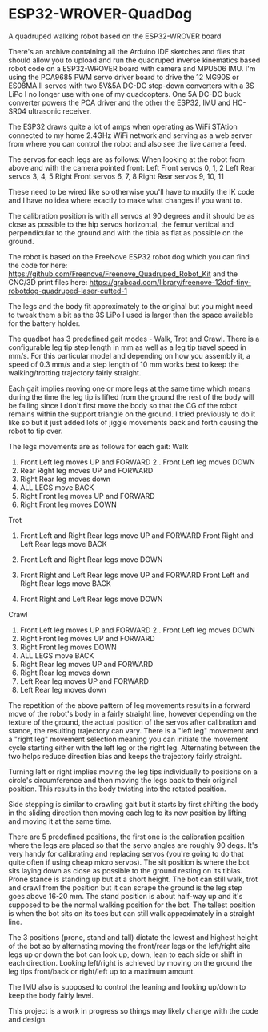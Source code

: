 # ESP32-WROVER-QuadDog
A quadruped walking robot based on the ESP32-WROVER board 

There's an archive containing all the Arduino IDE sketches and files that should allow you to upload and run the quadruped inverse kinematics based robot code on a ESP32-WROVER board with camera and MPU506 IMU. I'm using the PCA9685 PWM servo driver board to drive the 12 MG90S or ES08MA II servos with two 5V&5A DC-DC step-down converters with a 3S LiPo I no longer use with one of my quadcopters. One 5A DC-DC buck converter powers the PCA driver and the other the ESP32, IMU and HC-SR04 ultrasonic receiver.

The ESP32 draws quite a lot of amps when operating as WiFi STAtion connected to my home 2.4GHz WiFi network and serving as a web server from where you can control the robot and also see the live camera feed.

The servos for each legs are as follows:
When looking at the robot from above and with the camera pointed front:
Left Front servos 0, 1, 2
Left Rear servos 3, 4, 5
Right Front servos 6, 7, 8
Right Rear servos 9, 10, 11

These need to be wired like so otherwise you'll have to modify the IK code and I have no idea where exactly to make what changes if you want to.

The calibration position is with all servos at 90 degrees and it should be as close as possible to the hip servos horizontal, the femur vertical and perpendicular to the ground and with the tibia as flat as possible on the ground. 

The robot is based on the FreeNove ESP32 robot dog which you can find the code for here:
https://github.com/Freenove/Freenove_Quadruped_Robot_Kit
and the CNC/3D print files here:
https://grabcad.com/library/freenove-12dof-tiny-robotdog-quadruped-laser-cutted-1

The legs and the body fit approximately to the original but you might need to tweak them a bit as the 3S LiPo I used is larger than the space available for the battery holder.


The quadbot has 3 predefined gait modes - Walk, Trot and Crawl. There is a configurable leg tip step length in mm as well as a leg tip travel speed in mm/s. For this particular model and depending on how you assembly it, a speed of 0.3 mm/s and a step length of 10 mm works best to keep the walking/trotting trajectory fairly straight.

Each gait implies moving one or more legs at the same time which means during the time the leg tip is lifted from the ground the rest of the body will be falling since I don't first move the body so that the CG of the robot remains within the support triangle on the ground. I tried previously to do it like so but it just added lots of jiggle movements back and forth causing the robot to tip over.

The legs movements are as follows for each gait: 
Walk
1. Front Left leg moves UP and FORWARD
2.. Front Left leg moves DOWN
3. Rear Right leg moves UP and FORWARD
4. Right Rear leg moves down
5. ALL LEGS move  BACK
6. Right Front leg moves UP and FORWARD
7. Right Front leg moves DOWN

Trot
1. Front Left and Right Rear legs move UP and FORWARD
    Front Right and Left Rear legs move BACK

2. Front Left and Right Rear legs move DOWN

3. Front Right and Left Rear legs move UP and FORWARD
    Front Left and Right Rear legs move BACK

4. Front Right and Left Rear legs move DOWN


Crawl
1. Front Left leg moves UP and FORWARD
2.. Front Left leg moves DOWN
3. Right Front leg moves UP and FORWARD
4. Right Front leg moves DOWN
5. ALL LEGS move  BACK
6. Right Rear leg moves UP and FORWARD
8. Right Rear leg moves down
9. Left Rear leg moves UP and FORWARD
10. Left Rear leg moves down



The repetition of the above pattern of leg movements results in a forward move of the robot's body in a fairly straight line, however depending on the texture of the ground, the actual position of the servos after calibration and stance, the resulting trajectory can vary. 
There is a "left leg" movement and a "right leg" movement selection meaning you can initiate the movement cycle starting either with the left leg or the right leg. Alternating between the two helps reduce direction bias and keeps the trajectory fairly straight.

Turning left or right implies moving the leg tips individually to positions on a circle's circumference and then moving the legs back to their original position. This results in the body twisting into the rotated position.

Side stepping is similar to crawling gait but it starts by first shifting the body in the sliding direction then moving each leg to its new position by lifting and moving it at the same time.

There are 5 predefined positions, the first one is the calibration position where the legs are placed so that the servo angles are roughly 90 degs. It's very handy for calibrating and replacing servos (you're going to do that quite often if using cheap micro servos). The sit position is where the bot sits laying down as close as possible to the ground resting on its tibias. Prone stance is standing up but at a short height. The bot can still walk, trot and crawl from the position but it can scrape the ground is the leg step goes above 16-20 mm. The stand position is about half-way up and it's supposed to be the normal walking position for the bot. The tallest position is when the bot sits on its toes but can still walk approximately in a straight line.

The 3 positions (prone, stand and tall) dictate the lowest and highest height of the bot so by alternating moving the front/rear legs or the left/right site legs up or down the bot can look up, down, lean to each side or shift in each direction. 
Looking left/right is achieved by moving on the ground the leg tips front/back or right/left up to a maximum amount.

The IMU also is supposed to control the leaning and looking up/down to keep the body fairly level.

This project is a work in progress so things may likely change with the code and design.
